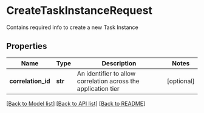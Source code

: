 # CreateTaskInstanceRequest

Contains required info to create a new Task Instance

## Properties
Name | Type | Description | Notes
------------ | ------------- | ------------- | -------------
**correlation_id** | **str** | An identifier to allow correlation across the application tier | [optional] 

[[Back to Model list]](../README.md#documentation-for-models) [[Back to API list]](../README.md#documentation-for-api-endpoints) [[Back to README]](../README.md)



